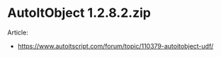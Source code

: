 # AutoItObject 1.2.8.2.zip

Article:
- https://www.autoitscript.com/forum/topic/110379-autoitobject-udf/